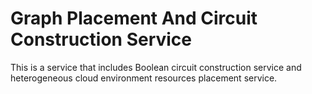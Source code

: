 # Graph Placement And Circuit Construction Service
 This is a service that includes Boolean circuit construction service and heterogeneous cloud environment resources placement service.
